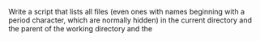 Write a script that lists all files (even ones with names beginning with a period character, which are normally hidden) in the current directory and the parent of the working directory and the
